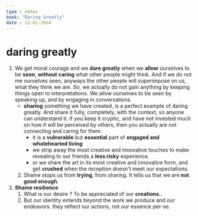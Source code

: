 ```yaml
---
type : notes 
book: "Daring Greatly"
date : 12-01-2024
---
```


# daring greatly

1. We get moral courage and we **dare greatly** when we **allow** ourselves to be **seen**, **without caring** what other people might think. And if we do not me ourselves seen, anyways the other people will superimpose on us, what they think we are. So, we actually do not gain anything by keeping things open to interpretations. We allow ourselves to be seen by speaking up, and by engaging in conversations. 
   - **sharing** something we have created, is a perfect example of daring greatly. And share it fully, completely, with the context, so anyone can understand it. if you keep it cryptic, and have not invested much on how it will be perceived by others, then you actually are not connecting and caring for them. 
      - it is a **vulnerable** but **essential** part of **engaged and wholehearted living**
      - we strip away the most creative and innovative touches to make revealing to our friends a **less risky** experience.
      - or we share the art in its most creative and innovative form, and get **crushed** when the reception doesn't meet our expectations.
   2. Shame stops us from **trying**, from sharing. It tells us that we are **not good enough**.
2. **Shame resilience**
   1. What is our desire ? To be appreciated of our **creations.**.
   2. But our identity extends beyond the work we produce and our endeavors. they reflect our actions, not our essence per-se.